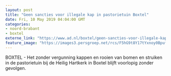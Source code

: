 ```yaml
---
layout: post
title: "Geen sancties voor illegale kap in pastorietuin Boxtel"
date: Fri, 10 May 2019 04:04:00 GMT
categories: 
- noord-brabant 
- boxtel 
externe_link: "https://www.ad.nl/boxtel/geen-sancties-voor-illegale-kap-in-pastorietuin-boxtel~aae08bd2/"
feature_image: "https://images3.persgroep.net/rcs/F5hG9t8Y17tYxnoy0Bpuf74vi60/diocontent/144232934/_fitwidth/400/?appId=21791a8992982cd8da851550a453bd7f&quality=0.7"
---
```


BOXTEL - Het zonder vergunning kappen en rooien van bomen en struiken in de pastorietuin bij de Heilig Hartkerk in Boxtel blijft voorlopig zonder gevolgen.
